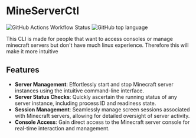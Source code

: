 # MineServerCtl
![GitHub Actions Workflow Status](https://img.shields.io/github/actions/workflow/status/Kek5chen/mineserverctl/rust.yml)
![GitHub top language](https://img.shields.io/github/languages/top/Kek5chen/mineserverctl)

This CLI is made for people that want to access consoles or manage minecraft servers but don't have much linux experience. Therefore this will make it more intuitive

## Features

- **Server Management**: Effortlessly start and stop Minecraft server instances using the intuitive command-line interface.
- **Server Status Checks**: Quickly ascertain the running status of any server instance, including process ID and readiness state.
- **Session Management**: Seamlessly manage screen sessions associated with Minecraft servers, allowing for detailed oversight of server activity.
- **Console Access**: Gain direct access to the Minecraft server console for real-time interaction and management.
